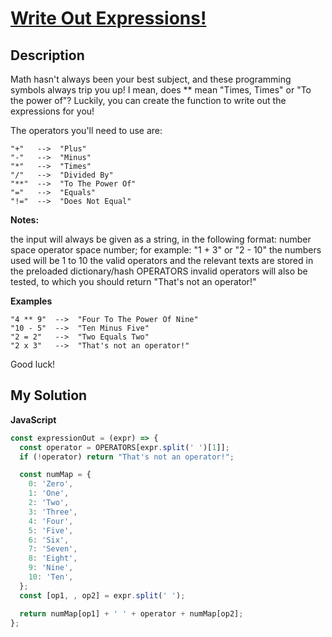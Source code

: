 # [Write Out Expressions!](https://www.codewars.com/kata/57e2afb6e108c01da000026e)

## Description

Math hasn't always been your best subject, and these programming symbols always trip you up! I mean, does \*\* mean "Times, Times" or "To the power of"? Luckily, you can create the function to write out the expressions for you!

The operators you'll need to use are:

```
"+"   -->  "Plus"
"-"   -->  "Minus"
"*"   -->  "Times"
"/"   -->  "Divided By"
"**"  -->  "To The Power Of"
"="   -->  "Equals"
"!="  -->  "Does Not Equal"
```

**Notes:**

the input will always be given as a string, in the following format: number space operator space number; for example: "1 + 3" or "2 - 10"
the numbers used will be 1 to 10
the valid operators and the relevant texts are stored in the preloaded dictionary/hash OPERATORS
invalid operators will also be tested, to which you should return "That's not an operator!"

**Examples**

```
"4 ** 9"  -->  "Four To The Power Of Nine"
"10 - 5"  -->  "Ten Minus Five"
"2 = 2"   -->  "Two Equals Two"
"2 x 3"   -->  "That's not an operator!"
```

Good luck!

## My Solution

**JavaScript**

```js
const expressionOut = (expr) => {
  const operator = OPERATORS[expr.split(' ')[1]];
  if (!operator) return "That's not an operator!";

  const numMap = {
    0: 'Zero',
    1: 'One',
    2: 'Two',
    3: 'Three',
    4: 'Four',
    5: 'Five',
    6: 'Six',
    7: 'Seven',
    8: 'Eight',
    9: 'Nine',
    10: 'Ten',
  };
  const [op1, , op2] = expr.split(' ');

  return numMap[op1] + ' ' + operator + numMap[op2];
};
```

